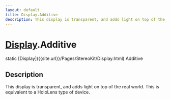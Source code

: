 ```yaml
---
layout: default
title: Display.Additive
description: This display is transparent, and adds light on top of the real world. This is equivalent to a HoloLens type of device.
---
```

# [Display]({{site.url}}/Pages/StereoKit/Display.html).Additive

<div class='signature' markdown='1'>
static [Display]({{site.url}}/Pages/StereoKit/Display.html) Additive
</div>

## Description
This display is transparent, and adds light on top of
the real world. This is equivalent to a HoloLens type of device.

